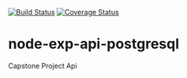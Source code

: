 [![Build Status](https://travis-ci.com/Obinnajude/node_exp_api_postgresql.svg?branch=master)](https://travis-ci.com/Obinnajude/node_exp_api_postgresql)
[![Coverage Status](https://coveralls.io/repos/github/Obinnajude/node_exp_api_postgresql/badge.svg?branch=master)](https://coveralls.io/github/Obinnajude/node_exp_api_postgresql?branch=master)

# node-exp-api-postgresql
Capstone Project Api 

